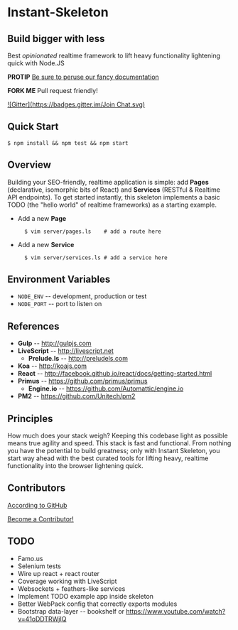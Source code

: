Instant-Skeleton
================

Build bigger with less
----------------------
Best _opinionated_ realtime framework to lift heavy functionality lightening quick with Node.JS

**PROTIP**  [Be sure to peruse our fancy documentation](http://dimensionsoftware.github.io/instant-skeleton)

**FORK ME** Pull request friendly!

[![Gitter](https://badges.gitter.im/Join Chat.svg)](https://gitter.im/DimensionSoftware/instant-skeleton?utm_source=badge&utm_medium=badge&utm_campaign=pr-badge&utm_content=badge)

## Quick Start

    $ npm install && npm test && npm start

## Overview

Building your SEO-friendly, realtime application is simple: add **Pages** (declarative, isomorphic bits of React) and **Services** (RESTful & Realtime API endpoints).  To get started instantly, this skeleton implements a basic TODO (the "hello world" of realtime frameworks) as a starting example.

* Add a new **Page**

        $ vim server/pages.ls    # add a route here

* Add a new **Service**

        $ vim server/services.ls # add a service here


## Environment Variables
* `NODE_ENV`  -- development, production or test
* `NODE_PORT` -- port to listen on

## References
* **Gulp** -- http://gulpjs.com
* **LiveScript** -- http://livescript.net
    * **Prelude.ls** -- http://preludels.com
* **Koa** -- http://koajs.com
* **React** -- http://facebook.github.io/react/docs/getting-started.html
* **Primus** -- https://github.com/primus/primus
    * **Engine.io** -- https://github.com/Automattic/engine.io
* **PM2** -- https://github.com/Unitech/pm2

## Principles

How much does your stack weigh?  Keeping this codebase light as possible means true agility and speed.  This stack is fast and functional.  From nothing you have the potential to build greatness; only with Instant Skeleton, you start way ahead with the best curated tools for lifting heavy, realtime functionality into the browser lightening quick.

## Contributors

[According to GitHub](https://github.com/DimensionSoftware/instant-skeleton/graphs/contributors)

[Become a Contributor!](https://github.com/DimensionSoftware/instant-skeleton/fork)

## TODO
* Famo.us
* Selenium tests
* Wire up react + react router
* Coverage working with LiveScript
* Websockets + feathers-like services
* Implement TODO example app inside skeleton
* Better WebPack config that correctly exports modules
* Bootstrap data-layer -- bookshelf or https://www.youtube.com/watch?v=41oDDTRWjIQ
